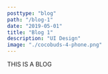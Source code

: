 ```yaml
---
posttype: "blog"
path: "/blog-1"
date: "2019-05-01"
title: "Blog 1"
description: "UI Design"
image: "./cocobuds-4-phone.png"
---
```


THIS IS A BLOG